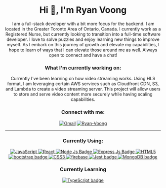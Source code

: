 <h1 align="center">Hi 👋, I'm Ryan Voong</h1>
<p align="center">I am a full-stack developer with a bit more focus for the backend. I am located in the Greater Toronto Area of Ontario, Canada. I currently work as a Registered Nurse, but currently looking to transition into a full-time software developer. I love to solve puzzles and enjoy learning new things to improve myself. As I embark on this journey of growth and elevate my capabilities, I hope to learn of ways that I can elevate those around me as well. Always open to connect and have a chat!</p>

<h3 align="center">What I'm currently working on:</h3>
<p align="center">Currently I've been learning on how video streaming works. Using HLS format, I am leveraging certain AWS services such as Cloudfront CDN, S3, and Lambda to create a video streaming server. This project will allow users to store and serve video content more securely while having scaling capabilities.</p>

<h3 align="center">Connect with me:</h3>
<p align="center">
<a href="ryanpvoong@gmail.com" target="__blank"><img align="center" alt="Gmail" src="https://img.shields.io/badge/Gmail-D14836?style=for-the-badge&logo=gmail&logoColor=white" alt="ryanpvoong@gmail.com"/></a>
<a href="https://www.linkedin.com/in/ryandvoong/" target="__blank"><img align="center" src="https://img.shields.io/badge/LinkedIn-0077B5?style=for-the-badge&logo=linkedin&logoColor=white" alt="Ryan-Voong"/></a>
</p>

---

<h3 align="center">Currently Using:</h3>
<p align="center"> 
  <a href="https://developer.mozilla.org/en-US/docs/Web/JavaScript" target="__blank"> <img alt="JavaScript" src="https://img.shields.io/badge/javascript%20-%23323330.svg?&style=for-the-badge&logo=javascript&logoColor=%23F7DF1E"/> </a> 
  <a href="https://reactjs.org/" target="__blank"> <img alt="React" src="https://img.shields.io/badge/react%20-%2320232a.svg?&style=for-the-badge&logo=react&logoColor=%2361DAFB"/> </a> 
   <a href="https://nodejs.org/en/" target="__blank"> <img alt="Node Js Badge" src="https://img.shields.io/badge/Node.js-339933?style=for-the-badge&logo=nodedotjs&logoColor=white"/> </a> 
<a href="https://expressjs.com/" target="__blank"> <img alt="Express Js Badge" src="https://img.shields.io/badge/Express.js-000000?style=for-the-badge&logo=express&logoColor=white"/> </a> 
   <a href="https://en.wikipedia.org/wiki/HTML" target="__blank"> <img alt="HTML5" src="https://img.shields.io/badge/html5%20-%23E34F26.svg?&style=for-the-badge&logo=html5&logoColor=white"/> </a> 
 <a href="https://getbootstrap.com/" target="__blank"> <img alt="bootstrap badge" src="https://img.shields.io/badge/Bootstrap-563D7C?style=for-the-badge&logo=bootstrap&logoColor=white"/> </a>
  <a href="https://en.wikipedia.org/wiki/CSS" target="__blank"> <img alt="CSS3" src="https://img.shields.io/badge/css3%20-%231572B6.svg?&style=for-the-badge&logo=css3&logoColor=white"/> </a> 
  <a href="https://firebase.google.com/" target="__blank"> <img alt="firebase" src="https://img.shields.io/badge/firebase-ffca28?style=for-the-badge&logo=firebase&logoColor=black"/> </a> 
   <a href="https://jestjs.io/" target="__blank"> <img alt="Jest badge" src="https://img.shields.io/badge/Jest-C21325?style=for-the-badge&logo=jest&logoColor=white"/> </a>
<a href="https://www.mongodb.com/" target="__blank"> <img alt="MongoDB badge" src="https://img.shields.io/badge/MongoDB-4EA94B?style=for-the-badge&logo=mongodb&logoColor=white"/> </a>
   <br/>
<p align="center">

<h3 align="center">Currently Learning</h3>
<p align="center">
     <a href="https://www.typescriptlang.org/" target="__blank"> <img alt="TypeScript badge" src="https://img.shields.io/badge/typescript-%23007ACC.svg?style=for-the-badge&logo=typescript&logoColor=white"/> </a>
</p>
